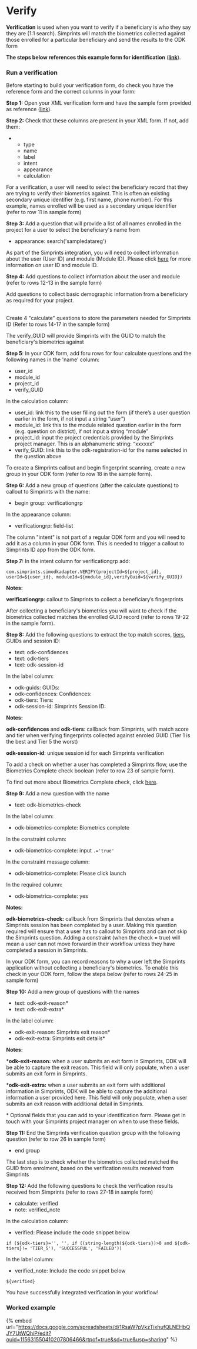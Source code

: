 # Verify

**Verification** is used when you want to verify if a beneficiary is who they say they are (1:1 search). Simprints will match the biometrics collected against those enrolled for a particular beneficiary and send the results to the ODK form

**The steps below references this example form for identification** ([**link**](https://docs.google.com/spreadsheets/d/1RsaW7pVkzTixhufQLNEHbQJY7UtWQhiP/edit?dls=true)).

### Run a verification <a href="#h.p_fvtdli8isyej_l" id="h.p_fvtdli8isyej_l"></a>

Before starting to build your verification form, do check you have the reference form and the correct columns in your form:

**Step 1:** Open your XML verification form and have the sample form provided as reference ([link](https://docs.google.com/spreadsheets/d/1RsaW7pVkzTixhufQLNEHbQJY7UtWQhiP/edit?dls=true)).

**Step 2:** Check that these columns are present in your XML form. If not, add them:

*
  * type
  * name
  * label
  * intent
  * appearance
  * calculation

For a verification, a user will need to select the beneficiary record that they are trying to verify their biometrics against. This is often an existing secondary unique identifier (e.g. first name, phone number). For this example, names enrolled will be used as a secondary unique identifier (refer to row 11 in sample form)

**Step 3:** Add a question that will provide a list of all names enrolled in the project for a user to select the beneficiary's name from

* appearance: search('sampledatareg')

As part of the Simprints integration, you will need to collect information about the user (User ID) and module (Module ID). Please click [here](../../integrating-with-simprints/getting-started.md) for more information on user ID and module ID.

**Step 4:** Add questions to collect information about the user and module (refer to rows 12-13 in the sample form)

Add questions to collect basic demographic information from a beneficiary as required for your project.

\
Create 4 "calculate" questions to store the parameters needed for Simprints ID (Refer to rows 14-17 in the sample form)

The verify\_GUID will provide Simprints with the GUID to match the beneficiary's biometrics against

**Step 5**: In your ODK form, add foru rows for four calculate questions and the following names in the 'name' column:

* user\_id
* module\_id
* project\_id
* verify\_GUID

In the calculation column:

* user\_id: link this to the user filling out the form (if there’s a user question earlier in the form, if not input a string “user”)
* module\_id: link this to the module related question earlier in the form (e.g. question on district), if not input a string “module”
* project\_id: input the project credentials provided by the Simprints project manager. This is an alphanumeric string: “xxxxxx”
* verify\_GUID: link this to the odk-registration-id for the name selected in the question above

To create a Simprints callout and begin fingerprint scanning, create a new group in your ODK form (refer to row 18 in the sample form).

**Step 6:** Add a new group of questions (after the calculate questions) to callout to Simprints with the name:

* begin group: verificationgrp

In the appearance column:

* verificationgrp: field-list

The column "intent" is not part of a regular ODK form and you will need to add it as a column in your ODK form. This is needed to trigger a callout to Simprints ID app from the ODK form.

**Step 7:** In the intent column for verificationgrp add:

```
com.simprints.simodkadapter.VERIFY(projectId=${project_id}, userId=${user_id}, moduleId=${module_id},verifyGuid=${verify_GUID})
```

**Notes:**

**verificationgrp**: callout to Simprints to collect a beneficiary’s fingerprints

After collecting a beneficiary's biometrics you will want to check if the biometrics collected matches the enrolled GUID record (refer to rows 19-22 in the sample form).

**Step 8:** Add the following questions to extract the top match scores, [tiers](../../integrating-with-simprints/tiers-and-confidence-scores.md), GUIDs and session ID:

* text: odk-confidences
* text: odk-tiers
* text: odk-session-id

In the label column:

* odk-guids: GUIDs:
* odk-confidences: Confidences:
* odk-tiers: Tiers:
* odk-session-id: Simprints Session ID:

**Notes:**

**odk-confidences** and **odk-tiers**: callback from Simprints, with match score and tier when verifying fingerprints collected against enroled GUID (Tier 1 is the best and Tier 5 the worst)

**odk-session-id**: unique session id for each Simprints verification

To add a check on whether a user has completed a Simprints flow, use the Biometrics Complete check boolean (refer to row 23 of sample form).

To find out more about Biometrics Complete check, click [here](../../integrating-with-simprints/tiers-and-confidence-scores.md).

**Step 9:** Add a new question with the name

* text: odk-biometrics-check

In the label column:

* odk-biometrics-complete: Biometrics complete

In the constraint column:

* odk-biometrics-complete: input `.='true'`

In the constraint message column:

* odk-biometrics-complete: Please click launch

In the required column:

* odk-biometrics-complete: yes

**Notes:**

**odk-biometrics-check:** callback from Simprints that denotes when a Simprints session has been completed by a user. Making this question required will ensure that a user has to callout to Simprints and can not skip the Simprints question. Adding a constraint (when the check = true) will mean a user can not move forward in their workflow unless they have completed a session in Simprints.

In your ODK form, you can record reasons to why a user left the Simprints application without collecting a beneficiary's biometrics. To enable this check in your ODK form, follow the steps below (refer to rows 24-25 in sample form)

**Step 10:** Add a new group of questions with the names

* text: odk-exit-reason\*
* text: odk-exit-extra\*

In the label column:

* odk-exit-reason: Simprints exit reason\*
* odk-exit-extra: Simprints exit details\*

**Notes:**

\***odk-exit-reason:** when a user submits an exit form in Simprints, ODK will be able to capture the exit reason. This field will only populate, when a user submits an exit form in Simprints.

\***odk-exit-extra:** when a user submits an exit form with additional information in Simprints, ODK will be able to capture the additional information a user provided here. This field will only populate, when a user submits an exit reason with additional detail in Simprints.

\* Optional fields that you can add to your identification form. Please get in touch with your Simprints project manager on when to use these fields.

**Step 11:** End the Simprints verification question group with the following question (refer to row 26 in sample form)

* end group

The last step is to check whether the biometrics collected matched the GUID from enrolment, based on the verification results received from Simprints

**Step 12:** Add the following questions to check the verification results received from Simprints (refer to rows 27-18 in sample form)

* calculate: verified
* note: verified\_note

In the calculation column:

* verified: Please include the code snippet below

```
if (${odk-tiers}='', '', if ((string-length(${odk-tiers})>0 and ${odk-tiers}!= 'TIER_5'), 'SUCCESSFUL', 'FAILED'))
```

In the label column:

* verified\_note: Include the code snippet below

```
${verified}
```

You have successfully integrated verification in your workflow!

### Worked example <a href="#h.p_hfgwf6gsx1zc_l" id="h.p_hfgwf6gsx1zc_l"></a>

{% embed url="https://docs.google.com/spreadsheets/d/1RsaW7pVkzTixhufQLNEHbQJY7UtWQhiP/edit?ouid=115631550410207806466&rtpof=true&sd=true&usp=sharing" %}
